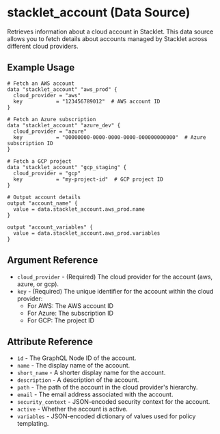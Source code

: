 # stacklet_account (Data Source)

Retrieves information about a cloud account in Stacklet. This data source allows you to fetch details about accounts managed by Stacklet across different cloud providers.

## Example Usage

```hcl
# Fetch an AWS account
data "stacklet_account" "aws_prod" {
  cloud_provider = "aws"
  key           = "123456789012"  # AWS account ID
}

# Fetch an Azure subscription
data "stacklet_account" "azure_dev" {
  cloud_provider = "azure"
  key           = "00000000-0000-0000-0000-000000000000"  # Azure subscription ID
}

# Fetch a GCP project
data "stacklet_account" "gcp_staging" {
  cloud_provider = "gcp"
  key           = "my-project-id"  # GCP project ID
}

# Output account details
output "account_name" {
  value = data.stacklet_account.aws_prod.name
}

output "account_variables" {
  value = data.stacklet_account.aws_prod.variables
}
```

## Argument Reference

* `cloud_provider` - (Required) The cloud provider for the account (aws, azure, or gcp).
* `key` - (Required) The unique identifier for the account within the cloud provider:
  * For AWS: The AWS account ID
  * For Azure: The subscription ID
  * For GCP: The project ID

## Attribute Reference

* `id` - The GraphQL Node ID of the account.
* `name` - The display name of the account.
* `short_name` - A shorter display name for the account.
* `description` - A description of the account.
* `path` - The path of the account in the cloud provider's hierarchy.
* `email` - The email address associated with the account.
* `security_context` - JSON-encoded security context for the account.
* `active` - Whether the account is active.
* `variables` - JSON-encoded dictionary of values used for policy templating. 